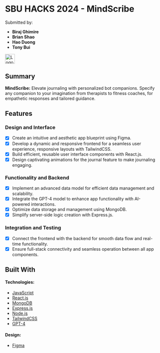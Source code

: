 <!-- (This is a comment) INSTRUCTIONS: Go through this page and fill out any **bolded** entries with their correct values.-->

# SBU HACKS 2024 - **MindScribe**

Submitted by:
- **Biraj Ghimire**
- **Brian Shao**
- **Hao Duong**
- **Tony Bui**

<div class="image-container">
    <img src="https://i.imgur.com/xc0vQyL.png" alt="Logo" width="32" height="32" />
</div>


## Summary



**MindScribe:** Elevate journaling with personalized bot companions. Specify any companion to your imagination from therapists to fitness coaches, for empathetic responses and tailored guidance. 


## Features

<!-- Please be sure to change the [ ] to [x] for any features you completed.  If a feature is not checked [x], you might miss the points for that item! -->
### Design and Interface
 - [x] Create an intuitive and aesthetic app blueprint using Figma.
 - [x] Develop a dynamic and responsive frontend for a seamless user experience, responsive layouts with TailwindCSS.
 - [x] Build efficient, reusable user interface components with React.js.
 - [x] Design captivating animations for the journal feature to make journaling engaging.
### Functionality and Backend
 - [x] Implement an advanced data model for efficient data management and scalability.
 - [x] Integrate the GPT-4 model to enhance app functionality with AI-powered interactions.
  - [x] Optimize data storage and management using MongoDB.
  - [x] Simplify server-side logic creation with Express.js.
 
### Integration and Testing
 - [x] Connect the frontend with the backend for smooth data flow and real-time functionality.
 - [x] Ensure full-stack connectivity and seamless operation between all app components.
## Built With
#### Technologies:
- [JavaScript](https://www.javascript.com/)
- [React.js](https://react.dev/)
- [MongoDB](https://www.mongodb.com/)
- [Express.js](https://expressjs.com/)
- [Node.js](https://nodejs.org/)
- [TailwindCSS](https://tailwindcss.com/)
- [GPT-4](https://openai.com/gpt-4)
#### Design:
- [Figma](https://www.figma.com)

